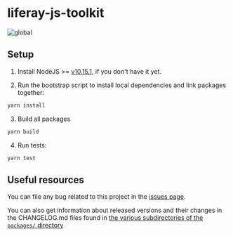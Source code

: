 # liferay-js-toolkit

![global](https://github.com/liferay/liferay-frontend-projects/workflows/global/badge.svg)

## Setup

1. Install NodeJS >= [v10.15.1](http://nodejs.org/dist/v10.15.1/), if you don't have it yet.

2. Run the bootstrap script to install local dependencies and link packages together:

```sh
yarn install
```

3. Build all packages

```sh
yarn build
```

4. Run tests:

```sh
yarn test
```

## Useful resources

You can file any bug related to this project in the [issues page](https://github.com/liferay/liferay-frontend-projects/issues?q=is%3Aissue+is%3Aopen+label%3Ajs-toolkit+label%3A3.x).

You can also get information about released versions and their changes in the CHANGELOG.md files found in [the various subdirectories of the `packages/` directory](./packages)
